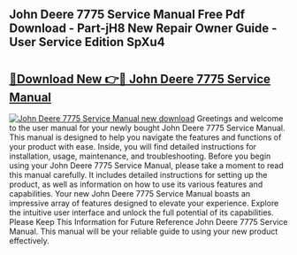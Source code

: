 ## John Deere 7775 Service Manual Free Pdf Download - Part-jH8 New Repair Owner Guide - User Service Edition SpXu4

# <h2><a href="http://bc92894.oget.top/?id=John+Deere+7775+Service+Manual">🔗Download New 👉🔴 John Deere 7775 Service Manual</a></h2>

[![John Deere 7775 Service Manual new download](https://i.imgur.com/5g1atiW.png)](http://bc92894.oget.top/?id=John+Deere+7775+Service+Manual)
Greetings and welcome to the user manual for your newly bought John Deere 7775 Service Manual. This manual is designed to help you navigate the features and functions of your product with ease. Inside, you will find detailed instructions for installation, usage, maintenance, and troubleshooting. Before you begin using your John Deere 7775 Service Manual, please take a moment to read this manual carefully. It includes detailed instructions for setting up the product, as well as information on how to use its various features and capabilities. Your new John Deere 7775 Service Manual boasts an impressive array of features designed to elevate your experience. Explore the intuitive user interface and unlock the full potential of its capabilities. Please Keep This Information for Future Reference John Deere 7775 Service Manual. This manual will be your reliable guide to using your new product effectively.
